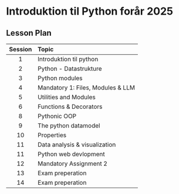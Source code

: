 # Introduktion til Python forår 2025    

## Lesson Plan

| Session |                           Topic                            |
| :-----: | :-------------------------------------------------------- |
|    1    |               Introduktion til python                       |
|    2    |    Python - Datastrukture                                  | 
|    3    |                 Python modules                          |
|    4    |        Mandatory 1: Files, Modules & LLM                   |
|    5    |              Utilities and Modules                         |
|    6    |             Functions & Decorators                         |
|    8    |                  Pythonic OOP                              |
|    9    |              The python datamodel                          |
|   10    |                   Properties                               |
|  11     |          Data analysis & visualization                     |
|  11     |            Python web devlopment                           |
|   12    |            Mandatory Assignment 2                          |
|   13    |              Exam preperation                              |
|   14    |              Exam preperation                              |



